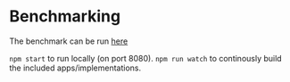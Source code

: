 # Benchmarking

The benchmark can be run [here](http://somebee.github.io/dom-reconciler-bench/)

`npm start` to run locally (on port 8080). `npm run watch` to continously build the included apps/implementations.

